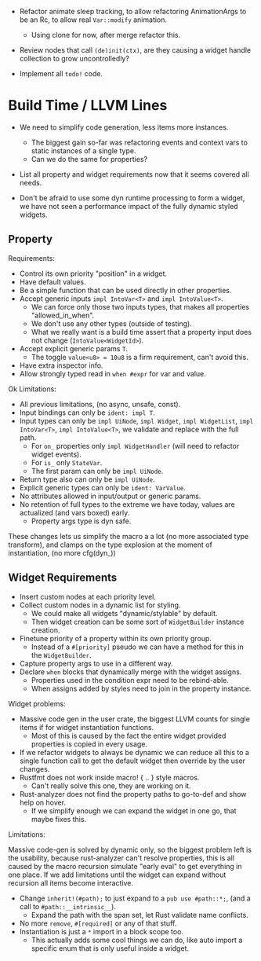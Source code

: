 * Refactor animate sleep tracking, to allow refactoring AnimationArgs to be an Rc, to allow real `Var::modify` animation.
    - Using clone for now, after merge refactor this.

* Review nodes that call `(de)init(ctx)`, are they causing a widget handle collection to grow uncontrolledly?

* Implement all `todo!` code.

# Build Time / LLVM Lines

* We need to simplify code generation, less items more instances.
    - The biggest gain so-far was refactoring events and context vars to static instances of a single type.
    - Can we do the same for properties?

* List all property and widget requirements now that it seems covered all needs.

* Don't be afraid to use some dyn runtime processing to form a widget, we have not seen a 
  performance impact of the fully dynamic styled widgets.

## Property

Requirements:

* Control its own priority "position" in a widget.
* Have default values.
* Be a simple function that can be used directly in other properties.
* Accept generic inputs `impl IntoVar<T>` and `impl IntoValue<T>`.
    - We can force only those two inputs types, that makes all properties "allowed_in_when".
    - We don't use any other types (outside of testing).
    - What we really want is a build time assert that a property input does not change (`IntoValue<WidgetId>`).
* Accept explicit generic params `T`.
    - The toggle `value<u8> = 10u8` is a firm requirement, can't avoid this.
* Have extra inspector info.
* Allow strongly typed read in `when #expr` for var and value.

Ok Limitations:

* All previous limitations, (no async, unsafe, const).
* Input bindings can only be `ident: impl T`.
* Input types can only be `impl UiNode`, `impl Widget`, `impl WidgetList`, `impl IntoVar<T>`, `impl IntoValue<T>`, we validate and replace with the full path.
    - For `on_` properties only `impl WidgetHandler` (will need to refactor widget events).
    - For `is_` only `StateVar`.
    - The first param can only be `impl UiNode`.
* Return type also can only be `impl UiNode`.
* Explicit generic types can only be `ident: VarValue`.
* No attributes allowed in input/output or generic params.
* No retention of full types to the extreme we have today, values are actualized (and vars boxed) early.
    - Property args type is dyn safe.

These changes lets us simplify the macro a a lot (no more associated type transform), and clamps on the type explosion at the
moment of instantiation, (no more cfg(dyn_))

## Widget Requirements

* Insert custom nodes at each priority level.
* Collect custom nodes in a dynamic list for styling.
    - We could make all widgets "dynamic/stylable" by default.
    - Then widget creation can be some sort of `WidgetBuilder` instance creation.
* Finetune priority of a property within its own priority group.
    - Instead of a `#[priority]` pseudo we can have a method for this in the `WidgetBuilder`.
* Capture property args to use in a different way.
* Declare `when` blocks that dynamically merge with the widget assigns.
    - Properties used in the condition expr need to be rebind-able.
    - When assigns added by styles need to join in the property instance.

Widget problems:

* Massive code gen in the user crate, the biggest LLVM counts for single items if for widget instantiation functions.
    - Most of this is caused by the fact the entire widget provided properties is copied in every usage.
* If we refactor widgets to always be dynamic we can reduce all this to a single function call to get the default widget then override by
the user changes.
* Rustfmt does not work inside macro! { .. } style macros.
    - Can't really solve this one, they are working on it.
* Rust-analyzer does not find the property paths to go-to-def and show help on hover.
    - If we simplify enough we can expand the widget in one go, that maybe fixes this.

Limitations:

Massive code-gen is solved by dynamic only, so the biggest problem left is the usability, because rust-analyzer can't resolve
properties, this is all caused by the macro recursion simulate "early eval" to get everything in one place. If we add limitations
until the widget can expand without recursion all items become interactive.

* Change `inherit!(#path);` to just expand to a `pub use #path::*;`, (and a call to `#path::__intrinsic__`).
    - Expand the path with the span set, let Rust validate name conflicts.
* No more `remove`, `#[required]` or any of that stuff.
* Instantiation is just a `*` import in a block scope too.
    - This actually adds some cool things we can do, like auto import a specific enum that is only useful inside a widget.